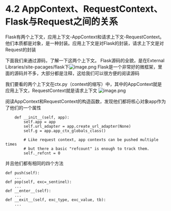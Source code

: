 # 4.2 AppContext、RequestContext、Flask与Request之间的关系

Flask有两个上下文，应用上下文-AppContext和请求上下文-RequestContext。他们本质都是对象，是一种封装。应用上下文是对Flask的封装，请求上下文是对Request的封装

下面我们来通过源码，了解一下这两个上下文。
Flask源码的全貌，是在External Libraries/site-pacages/flask下![image.png](https://upload-images.jianshu.io/upload_images/7220971-a5d3da76a5ee10e1.png?imageMogr2/auto-orient/strip%7CimageView2/2/w/1240)
Flask是一个非常好的微框架，里面的源码并不多，大部分都是注释，这给我们可以很方便的阅读源码


我们要看的两个上下文在ctx.py（context的缩写）中，其中的AppContext就是应用上下文，RequestContext就是请求上下文
![image.png](https://upload-images.jianshu.io/upload_images/7220971-75e04ffc4f79a77d.png?imageMogr2/auto-orient/strip%7CimageView2/2/w/1240)


阅读AppContext和RequestContext的构造函数，发现他们都将核心对象app作为了他们的一个属性

```
    def __init__(self, app):
        self.app = app
        self.url_adapter = app.create_url_adapter(None)
        self.g = app.app_ctx_globals_class()

        # Like request context, app contexts can be pushed multiple times
        # but there a basic "refcount" is enough to track them.
        self._refcnt = 0
```
并且他们都有相同的四个方法
```
def push(self):
    ...
def pop(self, exc=_sentinel):
    ...
def __enter__(self):
    ...
def __exit__(self, exc_type, exc_value, tb):
    ...
```